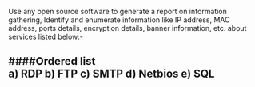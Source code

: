 Use any open source software to generate a report on information gathering, Identify and
enumerate information like IP address, MAC address, ports details, encryption details, banner
information, etc. about services listed below:-
 
####Ordered list             
a) RDP
b) FTP 
c) SMTP 
d) Netbios 
e) SQL
----
